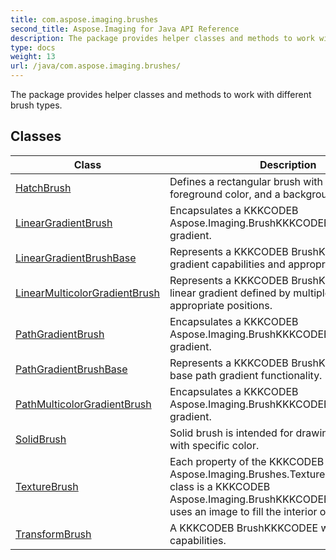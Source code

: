 ```yaml
---
title: com.aspose.imaging.brushes
second_title: Aspose.Imaging for Java API Reference
description: The package provides helper classes and methods to work with different brush types.
type: docs
weight: 13
url: /java/com.aspose.imaging.brushes/
---
```


The package provides helper classes and methods to work with different brush types.


## Classes

| Class | Description |
| --- | --- |
| [HatchBrush](../com.aspose.imaging.brushes/hatchbrush) | Defines a rectangular brush with a hatch style, a foreground color, and a background color. |
| [LinearGradientBrush](../com.aspose.imaging.brushes/lineargradientbrush) | Encapsulates a KKKCODEB Aspose.Imaging.BrushKKKCODEE with a linear gradient. |
| [LinearGradientBrushBase](../com.aspose.imaging.brushes/lineargradientbrushbase) | Represents a KKKCODEB BrushKKKCODEE with gradient capabilities and appropriate properties. |
| [LinearMulticolorGradientBrush](../com.aspose.imaging.brushes/linearmulticolorgradientbrush) | Represents a KKKCODEB BrushKKKCODEE with linear gradient defined by multiple colors and appropriate positions. |
| [PathGradientBrush](../com.aspose.imaging.brushes/pathgradientbrush) | Encapsulates a KKKCODEB Aspose.Imaging.BrushKKKCODEE object with a gradient. |
| [PathGradientBrushBase](../com.aspose.imaging.brushes/pathgradientbrushbase) | Represents a KKKCODEB BrushKKKCODEE with base path gradient functionality. |
| [PathMulticolorGradientBrush](../com.aspose.imaging.brushes/pathmulticolorgradientbrush) | Encapsulates a KKKCODEB Aspose.Imaging.BrushKKKCODEE object with a gradient. |
| [SolidBrush](../com.aspose.imaging.brushes/solidbrush) | Solid brush is intended for drawing continiously with specific color. |
| [TextureBrush](../com.aspose.imaging.brushes/texturebrush) | Each property of the KKKCODEB Aspose.Imaging.Brushes.TextureBrushKKKCODEE class is a KKKCODEB Aspose.Imaging.BrushKKKCODEE object that uses an image to fill the interior of a shape. |
| [TransformBrush](../com.aspose.imaging.brushes/transformbrush) | A KKKCODEB BrushKKKCODEE with transform capabilities. |
